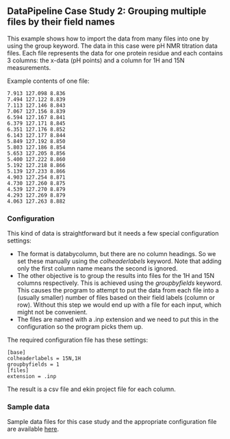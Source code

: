 ## DataPipeline Case Study 2: Grouping multiple files by their field names ##

This example shows how to import the data from many files into one by using the group keyword. The data in this case were pH NMR titration data files. Each file represents the data for one protein residue and each contains 3 columns: the x-data (pH points) and a column for 1H and 15N measurements.

Example contents of one file:
```
7.913 127.098 8.836  
7.494 127.122 8.839  
7.113 127.146 8.843  
7.067 127.156 8.839  
6.594 127.167 8.841  
6.379 127.171 8.845  
6.351 127.176 8.852  
6.143 127.177 8.844  
5.849 127.192 8.850  
5.803 127.186 8.854  
5.653 127.205 8.856  
5.400 127.222 8.860  
5.192 127.218 8.866  
5.139 127.233 8.866  
4.903 127.254 8.871  
4.730 127.260 8.875  
4.539 127.270 8.879  
4.293 127.269 8.879  
4.063 127.263 8.882  
```

### Configuration ###

This kind of data is straightforward but it needs a few special configuration settings:

  * The format is databycolumn, but there are no column headings. So we set these manually using the _colheaderlabels_ keyword. Note that adding only the first column name means the second is ignored.
  * The other objective is to group the results into files for the 1H and 15N columns respectively. This is achieved using the _groupbyfields_ keyword. This causes the program to attempt to put the data from each file into a (usually smaller) number of files based on their field labels (column or row). Without this step we would end up with a file for each input, which might not be convenient.
  * The files are named with a .inp  extension and we need to put this in the configuration so the program picks them up.

The required configuration file has these settings:

```
[base]
colheaderlabels = 15N,1H
groupbyfields = 1
[files]
extension = .inp
```

The result is a csv file and ekin project file for each column.

### Sample data ###
Sample data files for this case study and the appropriate configuration file are available [here](http://peat.googlecode.com/files/nmr_data.zip).